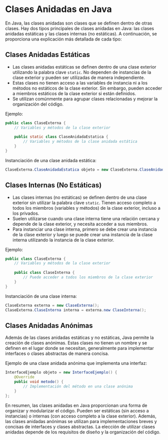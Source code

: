 # Clases Anidadas en Java

En Java, las clases anidadas son clases que se definen dentro de otras clases. Hay dos tipos principales de clases anidadas en Java: las clases anidadas estáticas y las clases internas (no estáticas). A continuación, se proporciona una explicación más detallada de cada tipo:

## Clases Anidadas Estáticas

- Las clases anidadas estáticas se definen dentro de una clase exterior utilizando la palabra clave `static`. No dependen de instancias de la clase exterior y pueden ser utilizadas de manera independiente.
- Estas clases no tienen acceso a las variables de instancia ni a los métodos no estáticos de la clase exterior. Sin embargo, pueden acceder a miembros estáticos de la clase exterior si están definidos.
- Se utilizan comúnmente para agrupar clases relacionadas y mejorar la organización del código.

Ejemplo:

```java
public class ClaseExterna {
    // Variables y métodos de la clase exterior
  
    public static class ClaseAnidadaEstatica {
        // Variables y métodos de la clase anidada estática
    }
}
```

Instanciación de una clase anidada estática:

```java
ClaseExterna.ClaseAnidadaEstatica objeto = new ClaseExterna.ClaseAnidadaEstatica();
```

## Clases Internas (No Estáticas)

- Las clases internas (no estáticas) se definen dentro de una clase exterior sin utilizar la palabra clave `static`. Tienen acceso completo a todos los miembros (variables y métodos) de la clase exterior, incluso a los privados.
- Suelen utilizarse cuando una clase interna tiene una relación cercana y depende de la clase exterior, y necesita acceder a sus miembros.
- Para instanciar una clase interna, primero se debe crear una instancia de la clase exterior y luego se puede crear una instancia de la clase interna utilizando la instancia de la clase exterior.

Ejemplo:

```java
public class ClaseExterna {
    // Variables y métodos de la clase exterior
  
    public class ClaseInterna {
        // Puede acceder a todos los miembros de la clase exterior
    }
}
```

Instanciación de una clase interna:

```java
ClaseExterna externa = new ClaseExterna();
ClaseExterna.ClaseInterna interna = externa.new ClaseInterna();
```

## Clases Anidadas Anónimas

Además de las clases anidadas estáticas y no estáticas, Java permite la creación de clases anónimas. Estas clases no tienen un nombre y se definen en el lugar donde se necesitan, generalmente para implementar interfaces o clases abstractas de manera concisa.

Ejemplo de una clase anidada anónima que implementa una interfaz:

```java
InterfaceEjemplo objeto = new InterfaceEjemplo() {
    @Override
    public void metodo() {
        // Implementación del método en una clase anónima
    }
};
```

En resumen, las clases anidadas en Java proporcionan una forma de organizar y modularizar el código. Pueden ser estáticas (sin acceso a instancias) o internas (con acceso completo a la clase exterior). Además, las clases anidadas anónimas se utilizan para implementaciones breves y concisas de interfaces y clases abstractas. La elección de utilizar clases anidadas depende de los requisitos de diseño y la organización del código.

